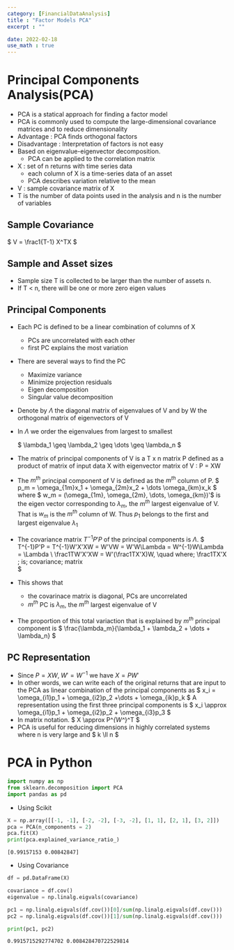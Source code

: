 ```yaml
---
category: [FinancialDataAnalysis]
title : "Factor Models PCA"
excerpt : ""

date: 2022-02-18
use_math : true
---
```


# __Principal Components Analysis(PCA)__

+ PCA is a statical approach for finding a factor model
+ PCA is commonly used to compute the large-dimensional covariance matrices and to reduce dimensionality
+ Advantage : PCA finds orthogonal factors
+ Disadvantage : Interpretation of factors is not easy
+ Based on eigenvalue-eigenvector decomposition.
    + PCA can be applied to the correlation matrix 
+ X : set of n returns with time series data
    + each column of X is a time-series data of an asset
    + PCA describes variation relative to the mean
+ V : sample covariance matrix of X
+ T is the number of data points used in the analysis and n is the number of variables

## __Sample Covariance__

$ 
V = \frac1{T-1} X^TX
$

## __Sample and Asset sizes__

+ Sample size T is collected to be larger than the number of assets n.
+ If T < n, there will be one or more zero eigen values

## __Principal Components__

+ Each PC is defined to be a linear combination of columns of X
    + PCs are uncorrelated with each other
    + first PC explains the most variation
+ There are several ways to find the PC
    + Maximize variance
    + Minimize projection residuals
    + Eigen decomposition
    + Singular value decomposition

+ Denote by $\Lambda$ the diagonal matrix of eigenvalues of V and by W the orthogonal matrix of eigenvectors of V
+ In $\Lambda$ we order the eigenvalues from largest to smallest
    
    $ \lambda_1 \geq \lambda_2 \geq \dots \geq \lambda_n $
+ The matrix of principal components of V is a T x n matrix P defined as a product of matrix of input data X with eigenvector matrix of V : P = XW

+ The $m^{th}$ principal component of V is defined as the $m^{th}$ column of P.
$
p_m = \omega_{1m}x_1 + \omega_{2m}x_2 + \dots \omega_{km}x_k 
$
where $ w_m = (\omega_{1m}, \omega_{2m}, \dots, \omega_{km})'$ is the eigen vector corresponding to $\lambda_m$, the  $m^{th}$ largest eigenvalue of V. That is $w_m$ is the  $m^{th}$ column of W. Thus  $p_1$ belongs to the first and largest eigenvalue  $\lambda_1$

+ The covariance matrix $T^{-1}P'P$ of the principal components is $\Lambda$.
$
T^{-1}P'P = T^{-1}W'X'XW = W'VW = W'W\Lambda = W^{-1}W\Lambda = \Lambda \\ \frac1TW'X'XW = W'(\frac1TX'X)W, \quad where\; \frac1TX'X \; is\; covariance\; matrix  
$
+ This shows that
    + the covarinace matrix is diagonal, PCs are uncorrelated
    + $m^{th}$ PC is $\lambda_m$, the $m^{th}$ largest eigenvalue of V 

+ The proportion of this total variaction that is explained by  $m^{th}$ principal component is
$
\frac{\lambda_m}{\lambda_1 + \lambda_2 + \dots + \lambda_n}
$

## __PC Representation__

+ Since $P = XW, \; W' = W^{-1}$ we have $X = PW'$
+ In other words, we can write each of the original returns that are input to the PCA as linear combination of the principal components as 
$
x_i = \omega_{i1}p_1 + \omega_{i2}p_2 +\dots + \omega_{ik}p_k
$
A representation using the first three principal components is 
$
x_i  \approx \omega_{i1}p_1 + \omega_{i2}p_2 + \omega_{i3}p_3
$
+ In matrix notation.
$
X \approx P^*{W^*}^T
$
+ PCA is useful for reducing dimensions in highly correlated systems where n is very large and $ k \ll n $


# __PCA in Python__

```python
import numpy as np
from sklearn.decomposition import PCA
import pandas as pd
```

+ Using Scikit


```python
X = np.array([[-1, -1], [-2, -2], [-3, -2], [1, 1], [2, 1], [3, 2]])
pca = PCA(n_components = 2)
pca.fit(X)
print(pca.explained_variance_ratio_)

```

    [0.99157153 0.00842847]
    

+ Using Covariance 


```python
df = pd.DataFrame(X)

covariance = df.cov()
eigenvalue = np.linalg.eigvals(covariance)

pc1 = np.linalg.eigvals(df.cov())[0]/sum(np.linalg.eigvals(df.cov()))
pc2 = np.linalg.eigvals(df.cov())[1]/sum(np.linalg.eigvals(df.cov()))

print(pc1, pc2)
```

    0.9915715292774702 0.008428470722529814
    


